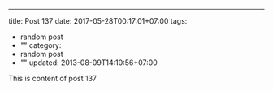 ---
title: Post 137
date: 2017-05-28T00:17:01+07:00
tags:
  - random post
  - ""
category:
  - random post
  - ""
updated: 2013-08-09T14:10:56+07:00

This is content of post 137